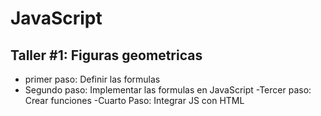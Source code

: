 # JavaScript

## Taller #1: Figuras geometricas
- primer paso: Definir las formulas
- Segundo paso: Implementar las formulas en JavaScript
-Tercer paso: Crear funciones
-Cuarto Paso: Integrar JS con HTML
